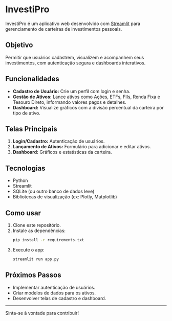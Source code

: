 # InvestiPro

InvestiPro é um aplicativo web desenvolvido com [Streamlit](https://streamlit.io/) para gerenciamento de carteiras de investimentos pessoais.

## Objetivo

Permitir que usuários cadastrem, visualizem e acompanhem seus investimentos, com autenticação segura e dashboards interativos.

## Funcionalidades

- **Cadastro de Usuário:** Crie um perfil com login e senha.
- **Gestão de Ativos:** Lance ativos como Ações, ETFs, FIIs, Renda Fixa e Tesouro Direto, informando valores pagos e detalhes.
- **Dashboard:** Visualize gráficos com a divisão percentual da carteira por tipo de ativo.

## Telas Principais

1. **Login/Cadastro:** Autenticação de usuários.
2. **Lançamento de Ativos:** Formulário para adicionar e editar ativos.
3. **Dashboard:** Gráficos e estatísticas da carteira.

## Tecnologias

- Python
- Streamlit
- SQLite (ou outro banco de dados leve)
- Bibliotecas de visualização (ex: Plotly, Matplotlib)

## Como usar

1. Clone este repositório.
2. Instale as dependências:
    ```bash
    pip install -r requirements.txt
    ```
3. Execute o app:
    ```bash
    streamlit run app.py
    ```

## Próximos Passos

- Implementar autenticação de usuários.
- Criar modelos de dados para os ativos.
- Desenvolver telas de cadastro e dashboard.

---
Sinta-se à vontade para contribuir!